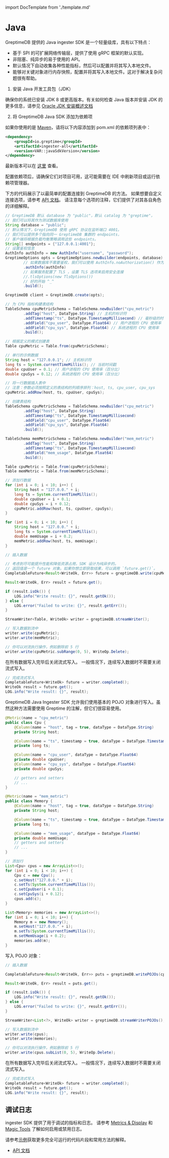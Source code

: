 import DocTemplate from './template.md' 

# Java

<DocTemplate>

<div id="ingester-lib-introduction">

GreptimeDB 提供的 Java ingester SDK 是一个轻量级库，具有以下特点：

- 基于 SPI 的可扩展网络传输层，提供了使用 gRPC 框架的默认实现。
- 非阻塞、纯异步的易于使用的 API。
- 默认情况下自动收集各种性能指标，然后可以配置并将其写入本地文件。
- 能够对关键对象进行内存快照，配置并将其写入本地文件。这对于解决复杂问题很有帮助。

</div>

<div id="ingester-lib-installation">

1. 安装 Java 开发工具包（JDK）

确保你的系统已安装 JDK 8 或更高版本。有关如何检查 Java 版本并安装 JDK 的更多信息，请参见 [Oracle JDK 安装概述文档](https://www.oracle.com/java/technologies/javase-downloads.html)

2. 将 GreptimeDB Java SDK 添加为依赖项

如果你使用的是 [Maven](https://maven.apache.org/)，请将以下内容添加到 pom.xml 的依赖项列表中：

```xml
<dependency>
    <groupId>io.greptime</groupId>
    <artifactId>ingester-all</artifactId>
    <version>VAR::javaSdkVersion</version>
</dependency>
```

最新版本可以在 [这里](https://central.sonatype.com/search?q=io.greptime&name=ingester-all) 查看。

配置依赖项后，请确保它们对项目可用，这可能需要在 IDE 中刷新项目或运行依赖项管理器。

</div>

<div id="ingester-lib-connect">


下方的代码展示了以最简单的配置连接到 GreptimeDB 的方法。
如果想要自定义连接选项，请参考 [API 文档](#ingester-库参考)。
请注意每个选项的注释，它们提供了对其各自角色的详细解释。

```java
// GreptimeDB 默认 database 为 "public"，默认 catalog 为 "greptime"，
// 我们可以将其作为测试数据库使用
String database = "public";
// 默认情况下，GreptimeDB 使用 gRPC 协议在监听端口 4001。
// 我们可以提供多个指向同一 GreptimeDB 集群的 endpoints，
// 客户端将根据负载均衡策略调用这些 endpoints。
String[] endpoints = {"127.0.0.1:4001"};
// 设置鉴权信息
AuthInfo authInfo = new AuthInfo("username", "password");
GreptimeOptions opts = GreptimeOptions.newBuilder(endpoints, database)
        // 如果数据库不需要鉴权，我们可以使用 AuthInfo.noAuthorization() 作为参数。
        .authInfo(authInfo)
        // 如果服务配置了 TLS ，设置 TLS 选项来启用安全连接
        //.tlsOptions(new TlsOptions())
        // 好的开始 ^_^
        .build();

GreptimeDB client = GreptimeDB.create(opts);
```

</div>

<div id="low-level-object">

```java
// 为 CPU 指标构建表结构
TableSchema cpuMetricSchema = TableSchema.newBuilder("cpu_metric")
        .addTag("host", DataType.String) // 主机的标识符
        .addTimestamp("ts", DataType.TimestampMillisecond) // 毫秒级的时间戳
        .addField("cpu_user", DataType.Float64) // 用户进程的 CPU 使用率
        .addField("cpu_sys", DataType.Float64) // 系统进程的 CPU 使用率
        .build();

// 根据定义的模式创建表
Table cpuMetric = Table.from(cpuMetricSchema);

// 单行的示例数据
String host = "127.0.0.1"; // 主机标识符
long ts = System.currentTimeMillis(); // 当前时间戳
double cpuUser = 0.1; // 用户进程的 CPU 使用率（百分比）
double cpuSys = 0.12; // 系统进程的 CPU 使用率（百分比）

// 将一行数据插入表中
// 注意：参数必须按照定义的表结构的列顺序排列：host, ts, cpu_user, cpu_sys
cpuMetric.addRow(host, ts, cpuUser, cpuSys);
```

</div>

<div id="create-rows">

```java
// 创建表结构
TableSchema cpuMetricSchema = TableSchema.newBuilder("cpu_metric")
        .addTag("host", DataType.String)
        .addTimestamp("ts", DataType.TimestampMillisecond)
        .addField("cpu_user", DataType.Float64)
        .addField("cpu_sys", DataType.Float64)
        .build();

TableSchema memMetricSchema = TableSchema.newBuilder("mem_metric")
        .addTag("host", DataType.String)
        .addTimestamp("ts", DataType.TimestampMillisecond)
        .addField("mem_usage", DataType.Float64)
        .build();

Table cpuMetric = Table.from(cpuMetricSchema);
Table memMetric = Table.from(memMetricSchema);

// 添加行数据
for (int i = 0; i < 10; i++) {
    String host = "127.0.0." + i;
    long ts = System.currentTimeMillis();
    double cpuUser = i + 0.1;
    double cpuSys = i + 0.12;
    cpuMetric.addRow(host, ts, cpuUser, cpuSys);
}

for (int i = 0; i < 10; i++) {
    String host = "127.0.0." + i;
    long ts = System.currentTimeMillis();
    double memUsage = i + 0.2;
    memMetric.addRow(host, ts, memUsage);
}

```

</div>

<div id="insert-rows">

```java
// 插入数据

// 考虑到尽可能提升性能和降低资源占用，SDK 设计为纯异步的。
// 返回值是一个 future 对象。如果你想立即获取结果，可以调用 `future.get()`。
CompletableFuture<Result<WriteOk, Err>> future = greptimeDB.write(cpuMetric, memMetric);

Result<WriteOk, Err> result = future.get();

if (result.isOk()) {
    LOG.info("Write result: {}", result.getOk());
} else {
    LOG.error("Failed to write: {}", result.getErr());
}

```

</div>

<div id="streaming-insert">


```java
StreamWriter<Table, WriteOk> writer = greptimeDB.streamWriter();

// 写入数据到流中
writer.write(cpuMetric);
writer.write(memMetric);

// 你可以对流执行操作，例如删除前 5 行
writer.write(cpuMetric.subRange(0, 5), WriteOp.Delete);
```

在所有数据写入完毕后关闭流式写入。
一般情况下，连续写入数据时不需要关闭流式写入。

```java
// 完成流式写入
CompletableFuture<WriteOk> future = writer.completed();
WriteOk result = future.get();
LOG.info("Write result: {}", result);
```

</div>


<div id="high-level-style-object">

GreptimeDB Java Ingester SDK 允许我们使用基本的 POJO 对象进行写入。虽然这种方法需要使用 Greptime 的注解，但它们很容易使用。

```java
@Metric(name = "cpu_metric")
public class Cpu {
    @Column(name = "host", tag = true, dataType = DataType.String)
    private String host;

    @Column(name = "ts", timestamp = true, dataType = DataType.TimestampMillisecond)
    private long ts;

    @Column(name = "cpu_user", dataType = DataType.Float64)
    private double cpuUser;
    @Column(name = "cpu_sys", dataType = DataType.Float64)
    private double cpuSys;

    // getters and setters
    // ...
}

@Metric(name = "mem_metric")
public class Memory {
    @Column(name = "host", tag = true, dataType = DataType.String)
    private String host;

    @Column(name = "ts", timestamp = true, dataType = DataType.TimestampMillisecond)
    private long ts;

    @Column(name = "mem_usage", dataType = DataType.Float64)
    private double memUsage;
    // getters and setters
    // ...
}

// 添加行
List<Cpu> cpus = new ArrayList<>();
for (int i = 0; i < 10; i++) {
    Cpu c = new Cpu();
    c.setHost("127.0.0." + i);
    c.setTs(System.currentTimeMillis());
    c.setCpuUser(i + 0.1);
    c.setCpuSys(i + 0.12);
    cpus.add(c);
}

List<Memory> memories = new ArrayList<>();
for (int i = 0; i < 10; i++) {
    Memory m = new Memory();
    m.setHost("127.0.0." + i);
    m.setTs(System.currentTimeMillis());
    m.setMemUsage(i + 0.2);
    memories.add(m);
}
```

</div>


<div id="high-level-style-insert-data">

写入 POJO 对象：

```java
// 插入数据

CompletableFuture<Result<WriteOk, Err>> puts = greptimeDB.writePOJOs(cpus, memories);

Result<WriteOk, Err> result = puts.get();

if (result.isOk()) {
    LOG.info("Write result: {}", result.getOk());
} else {
    LOG.error("Failed to write: {}", result.getErr());
}
```

</div>

<div id="high-level-style-streaming-insert">

```java
StreamWriter<List<?>, WriteOk> writer = greptimeDB.streamWriterPOJOs();

// 写入数据到流中
writer.write(cpus);
writer.write(memories);

// 你可以对流执行操作，例如删除前 5 行
writer.write(cpus.subList(0, 5), WriteOp.Delete);
```

在所有数据写入完毕后关闭流式写入。
一般情况下，连续写入数据时不需要关闭流式写入。

```java
// 完成流式写入
CompletableFuture<WriteOk> future = writer.completed();
WriteOk result = future.get();
LOG.info("Write result: {}", result);
```

</div>


<div id="ingester-lib-debug-logs">

## 调试日志

ingester SDK 提供了用于调试的指标和日志。
请参考 [Metrics & Display](https://github.com/GreptimeTeam/greptimedb-ingester-java/blob/main/docs/metrics-display.md) 和 [Magic Tools](https://github.com/GreptimeTeam/greptimedb-ingester-java/blob/main/docs/magic-tools.md) 了解如何启用或禁用日志。

</div>

<div id="more-ingestion-examples">

请参考[示例](https://github.com/GreptimeTeam/greptimedb-ingester-java/tree/main/ingester-example/src/main/java/io/greptime)获取更多完全可运行的代码片段和常用方法的解释。

</div>

<div id="ingester-lib-reference">

- [API 文档](https://javadoc.io/doc/io.greptime/ingester-protocol/latest/index.html)

</div>
<!-- 
<div id="recommended-query-library">

Java 数据库连接（JDBC）是 JavaSoft 规范的标准应用程序编程接口（API），它允许 Java 程序访问数据库管理系统。

许多数据库，如 MySQL 或 PostgreSQL，都已经基于 JDBC API 实现了自己的驱动程序。
由于 GreptimeDB [支持多种协议](/user-guide/protocols/overview.md)，这里我们使用 MySQL 协议作为示例来演示如何使用 JDBC。
如果你希望使用其他协议，只需要将 MySQL 驱动程序替换为相应的驱动程序。

</div>

<div id="query-library-installation">

如果你使用的是 [Maven](https://maven.apache.org/)，请将以下内容添加到 pom.xml 的依赖项列表中：

```xml
<dependency>
    <groupId>mysql</groupId>
    <artifactId>mysql-connector-java</artifactId>
    <version>8.0.33</version>
</dependency>
```

</div>

<div id="query-library-connect">

这里我们使用 MySQL 作为示例来演示如何连接到 GreptimeDB。

```java

public static Connection getConnection() throws IOException, ClassNotFoundException, SQLException {
    Properties prop = new Properties();
    prop.load(QueryJDBC.class.getResourceAsStream("/db-connection.properties"));

    String dbName = (String) prop.get("db.database-driver");

    String dbConnUrl = (String) prop.get("db.url");
    String dbUserName = (String) prop.get("db.username");
    String dbPassword = (String) prop.get("db.password");

    Class.forName(dbName);
    Connection dbConn = DriverManager.getConnection(dbConnUrl, dbUserName, dbPassword);

    return Objects.requireNonNull(dbConn, "Failed to make connection!");
}

```

你需要一个 properties 文件来存储数据库连接信息，将其放在 Resources 目录中并命名为 `db-connection.properties`。文件内容如下：

```txt
# DataSource
db.database-driver=com.mysql.cj.jdbc.Driver
db.url=jdbc:mysql://localhost:4002/public
db.username=
db.password=
```

或者你可以从[这里](https://github.com/GreptimeTeam/greptimedb-ingester-java/blob/main/ingester-example/src/main/resources/db-connection.properties)获取文件。

#### 时区

通过设置 URL 参数来设置 JDBC 时区:

```txt
jdbc:mysql://127.0.0.1:4002?connectionTimeZone=Asia/Shanghai&forceConnectionTimeZoneToSession=true
```

* `connectionTimeZone={LOCAL|SERVER|user-defined-time-zone}` 配置连接时区。
* `forceConnectionTimeZoneToSession=true` 使 session `time_zone` 变量被设置为 `connectionTimeZone` 指定的值。
</div>

<div id="query-library-raw-sql">

```java
try (Connection conn = getConnection()) {
    Statement statement = conn.createStatement();

    // DESC table;
    ResultSet rs = statement.executeQuery("DESC cpu_metric");
    LOG.info("Column | Type | Key | Null | Default | Semantic Type ");
    while (rs.next()) {
        LOG.info("{} | {} | {} | {} | {} | {}",
                rs.getString(1),
                rs.getString(2),
                rs.getString(3),
                rs.getString(4),
                rs.getString(5),
                rs.getString(6));
    }

    // SELECT COUNT(*) FROM cpu_metric;
    rs = statement.executeQuery("SELECT COUNT(*) FROM cpu_metric");
    while (rs.next()) {
        LOG.info("Count: {}", rs.getInt(1));
    }

    // SELECT * FROM cpu_metric ORDER BY ts DESC LIMIT 5;
    rs = statement.executeQuery("SELECT * FROM cpu_metric ORDER BY ts DESC LIMIT 5");
    LOG.info("host | ts | cpu_user | cpu_sys");
    while (rs.next()) {
        LOG.info("{} | {} | {} | {}",
                rs.getString("host"),
                rs.getTimestamp("ts"),
                rs.getDouble("cpu_user"),
                rs.getDouble("cpu_sys"));
    }
}

```

请参考[此处](https://github.com/GreptimeTeam/greptimedb-ingester-java/blob/main/ingester-example/src/main/java/io/greptime/QueryJDBC.java)获取更多可执行代码。

</div>

<div id="query-lib-doc-link">

- [JDBC 在线教程](https://docs.oracle.com/javase/tutorial/jdbc/basics/index.html)

</div> -->

</DocTemplate>
